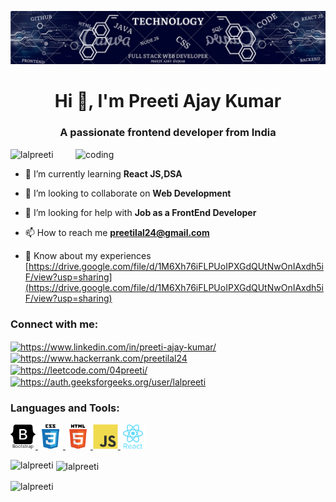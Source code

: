 ![logo](https://github.com/lalpreeti/lalpreeti/blob/main/Copy%20of%20Blue%20Futuristic%20Technology%20LinkedIn%20Banner%20.png)
<h1 align="center">Hi 👋, I'm Preeti Ajay Kumar</h1>
<h3 align="center">A passionate frontend developer from India</h3>
<img align="right" alt="coding" width="400" src="https://cdnb.artstation.com/p/assets/images/images/028/991/999/original/anna-havrylyukh-.gif?1596125112">

<p align="left"> <img src="https://komarev.com/ghpvc/?username=lalpreeti&label=Profile%20views&color=0e75b6&style=flat" alt="lalpreeti" /> </p>

- 🌱 I’m currently learning **React JS,DSA**

- 👯 I’m looking to collaborate on **Web Development**

- 🤝 I’m looking for help with **Job as a FrontEnd Developer**

- 📫 How to reach me **preetilal24@gmail.com**

- 📄 Know about my experiences [https://drive.google.com/file/d/1M6Xh76iFLPUoIPXGdQUtNwOnIAxdh5iF/view?usp=sharing](https://drive.google.com/file/d/1M6Xh76iFLPUoIPXGdQUtNwOnIAxdh5iF/view?usp=sharing)

<h3 align="left">Connect with me:</h3>
<p align="left">
<a href="https://linkedin.com/in/https://www.linkedin.com/in/preeti-ajay-kumar/" target="blank"><img align="center" src="https://raw.githubusercontent.com/rahuldkjain/github-profile-readme-generator/master/src/images/icons/Social/linked-in-alt.svg" alt="https://www.linkedin.com/in/preeti-ajay-kumar/" height="30" width="40" /></a>
<a href="https://www.hackerrank.com/https://www.hackerrank.com/preetilal24" target="blank"><img align="center" src="https://raw.githubusercontent.com/rahuldkjain/github-profile-readme-generator/master/src/images/icons/Social/hackerrank.svg" alt="https://www.hackerrank.com/preetilal24" height="30" width="40" /></a>
<a href="https://www.leetcode.com/https://leetcode.com/04preeti/" target="blank"><img align="center" src="https://raw.githubusercontent.com/rahuldkjain/github-profile-readme-generator/master/src/images/icons/Social/leet-code.svg" alt="https://leetcode.com/04preeti/" height="30" width="40" /></a>
<a href="https://auth.geeksforgeeks.org/user/https://auth.geeksforgeeks.org/user/lalpreeti" target="blank"><img align="center" src="https://raw.githubusercontent.com/rahuldkjain/github-profile-readme-generator/master/src/images/icons/Social/geeks-for-geeks.svg" alt="https://auth.geeksforgeeks.org/user/lalpreeti" height="30" width="40" /></a>
</p>

<h3 align="left">Languages and Tools:</h3>
<p align="left"> <a href="https://getbootstrap.com" target="_blank" rel="noreferrer"> <img src="https://raw.githubusercontent.com/devicons/devicon/master/icons/bootstrap/bootstrap-plain-wordmark.svg" alt="bootstrap" width="40" height="40"/> </a> <a href="https://www.w3schools.com/css/" target="_blank" rel="noreferrer"> <img src="https://raw.githubusercontent.com/devicons/devicon/master/icons/css3/css3-original-wordmark.svg" alt="css3" width="40" height="40"/> </a> <a href="https://www.w3.org/html/" target="_blank" rel="noreferrer"> <img src="https://raw.githubusercontent.com/devicons/devicon/master/icons/html5/html5-original-wordmark.svg" alt="html5" width="40" height="40"/> </a> <a href="https://developer.mozilla.org/en-US/docs/Web/JavaScript" target="_blank" rel="noreferrer"> <img src="https://raw.githubusercontent.com/devicons/devicon/master/icons/javascript/javascript-original.svg" alt="javascript" width="40" height="40"/> </a> <a href="https://reactjs.org/" target="_blank" rel="noreferrer"> <img src="https://raw.githubusercontent.com/devicons/devicon/master/icons/react/react-original-wordmark.svg" alt="react" width="40" height="40"/> </a> </p>

<p><img align="left" src="https://github-readme-stats.vercel.app/api/top-langs?username=lalpreeti&show_icons=true&locale=en&layout=compact" alt="lalpreeti" /></p>

<p>&nbsp;<img align="center" src="https://github-readme-stats.vercel.app/api?username=lalpreeti&show_icons=true&locale=en" alt="lalpreeti" /></p>

<p><img align="center" src="https://github-readme-streak-stats.herokuapp.com/?user=lalpreeti&" alt="lalpreeti" /></p>
